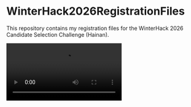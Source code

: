 # WinterHack2026RegistrationFiles
This repository contains my registration files for the WinterHack 2026 Candidate Selection Challenge (Hainan).

<video src="./demo_video.mp4" controls="controls" style="max-width: 100%;">

Hanyu Li

Email: jp2023213715@qmul.ac.uk
